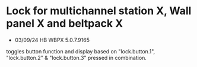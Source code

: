 # Lock for multichannel station X, Wall panel X and beltpack X

- 03/09/24 HB WBPX 5.0.7.9165

toggles button function and display based on "lock.button.1", "lock.button.2" & "lock.button.3" pressed in combination.

